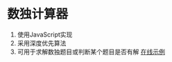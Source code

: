 # 数独计算器
1. 使用JavaScript实现
2. 采用深度优先算法
3. 可用于求解数独题目或判断某个题目是否有解
[在线示例](http://120.79.33.84/sudoku/index.html "在线示例")